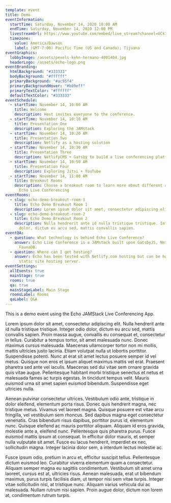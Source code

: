 ```yaml
---
template: event
title: Demo
eventInformation:
  startTime: Saturday, November 14, 2020 10:00 AM
  endTime: Saturday, November 14, 2020 12:00 PM
  livestreamUrl: https://www.youtube.com/embed/live_stream?channel=UCk7NIEfePsYZa-7Q3z1OW6w&autoplay=1&cc_load_policy=1&controls=0&iv_load_policy=3&modestbranding=1
  timezone:
    value: America/Dawson
    label: (GMT-7:00) Pacific Time (US and Canada); Tijuana
eventGraphics:
  lobbyImage: /assets/pexels-kehn-hermano-4001404.jpg
  headerLogo: /assets/echo-logo.png
eventBranding:
  htmlBackground: "#333333"
  bodyBackground: "#ffffff"
  primaryBackground: "#ac95f4"
  primaryBackgroundHover: "#b89eff"
  primaryTextColor: "#ffffff"
  defaultTextColor: "#333333"
eventSchedule:
  - startTime: November 14, 10:00 AM
    title: Welcome
    description: Host invites everyone to the conference.
  - startTime: November 14, 10:10 AM
    title: Presentation One
    description: Exploring the JAMstack
  - startTime: November 14, 10:20 AM
    title: Presentation Two
    description: Netlify as a hosting solution
  - startTime: November 14, 10:30 AM
    title: Presentation Three
    description: NetlifyCMS + Gatsby to build a live conferencing platform
  - startTime: November 14, 10:50 AM
    title: Presentation Four
    description: Exploring Jitsi + YouTube
  - startTime: November 14, 11:00 AM
    title: Breakout Rooms
    description: Choose a breakout room to learn more about different aspects of
      Echo Live Conferencing
eventRooms:
  - slug: echo-demo-breakout-room-1
    title: Echo Demo Breakout Room 1
    description: Lorem ipsum dolor sit amet, consectetur adipiscing elit.
  - slug: echo-demo-breakout-room-2
    title: Echo Demo Breakout Room 2
    description: Nulla hendrerit ante id nulla tristique tristique. Integer odio
      dolor, dictum eu arcu sed, mattis convallis sapien.
eventQA:
  - question: What technology is behind Echo Live Conference?
    answer: Echo Live Conference is a JAMstack built upon GatsbyJS, NetlifyCMS, and
      FaunaDB.
  - question: Where can I get hosting?
    answer: Echo has been tested with Netlify.com hosting but can be hosted on an
      static site hosting server.
eventSettings:
  allEvents: true
  mainStage: true
  rooms: true
  qa: true
  mainStageLabel: Main Stage
  roomsLabel: Rooms
  qaLabel: Q&A
---
```

This is a demo event using the Echo JAMStack Live Conferencing App.

Lorem ipsum dolor sit amet, consectetur adipiscing elit. Nulla hendrerit ante id nulla tristique tristique. Integer odio dolor, dictum eu arcu sed, mattis convallis sapien. Proin massa augue, convallis eu consequat et, consectetur in tellus. Curabitur a tempus tortor, sit amet malesuada nunc. Donec maximus cursus malesuada. Maecenas ullamcorper tortor non mi mollis, mattis ultricies justo lacinia. Etiam volutpat nulla ut lobortis porttitor. Suspendisse potenti. Nunc at erat sit amet lectus posuere semper id vel metus. Quisque non eros et ipsum aliquet maximus mattis vel erat. Praesent pharetra sed ante vel iaculis. Maecenas sed dui vitae sem ornare gravida quis vitae augue. Pellentesque habitant morbi tristique senectus et netus et malesuada fames ac turpis egestas. In tincidunt tempus velit. Mauris euismod urna sit amet sapien euismod bibendum. Suspendisse eget ultricies nulla.

Aenean pulvinar consectetur ultrices. Vestibulum odio ante, tristique in dolor eleifend, elementum porta risus. Donec quis hendrerit magna, nec tristique metus. Vivamus vel laoreet magna. Quisque posuere est vitae arcu fringilla, vel vestibulum sem rhoncus. Sed dapibus magna eget consectetur venenatis. Cras bibendum risus dapibus, porttitor purus id, elementum nunc. Quisque eleifend ac mauris porttitor aliquam. Aliquam id eros gravida, molestie ante a, eleifend nunc. Pellentesque quis pharetra purus. Fusce euismod mattis ipsum at consequat. In efficitur dolor mauris, et semper nulla vulputate sit amet. Fusce eu lacus hendrerit, imperdiet ex nec, sollicitudin magna. Integer lacinia dolor sem, a interdum lectus molestie ac.

Fusce ipsum odio, pretium in arcu et, efficitur suscipit tellus. Pellentesque dictum euismod leo. Curabitur viverra elementum quam a consectetur. Aliquam semper magna eu sagittis condimentum. Vestibulum sit amet urna laoreet, cursus est at, ultricies risus. Aenean malesuada, erat ut bibendum maximus, purus turpis facilisis diam, ut tempor nisi sem vitae turpis. Integer vitae sollicitudin nisl, at tristique nunc. Aliquam varius vehicula dui ac malesuada. Nullam rutrum nisi sapien. Proin augue dolor, dictum non lorem at, condimentum rutrum turpis.